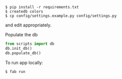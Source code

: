 ```
$ pip install -r requirements.txt
$ createdb colors
$ cp config/settings.example.py config/settings.py
```
and edit appropriately.

Populate the db
```python
from scripts import db
db.init_db()
db.populate_db()
```

To run app locally:

```
$ fab run
```
